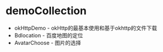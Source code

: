# demoCollection

* okHttpDemo - okHttp的最基本使用和基于okhttp的文件下载
* Bdlocation - 百度地图的定位
* AvatarChoose - 图片的选择
